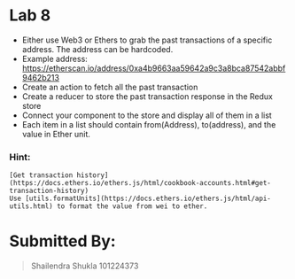 # Lab 8 

- Either use Web3 or Ethers to grab the past transactions of a specific address. The address can be hardcoded. 
- Example address: https://etherscan.io/address/0xa4b9663aa59642a9c3a8bca87542abbf9462b213
- Create an action to fetch all the past transaction
- Create a reducer to store the past transaction response in the Redux store
- Connect your component to the store  and display all of them in a list
- Each item in a list should contain from(Address), to(address), and the value in Ether unit.  


### Hint:  
    [Get transaction history](https://docs.ethers.io/ethers.js/html/cookbook-accounts.html#get-transaction-history)  
    Use [utils.formatUnits](https://docs.ethers.io/ethers.js/html/api-utils.html) to format the value from wei to ether.


# Submitted By:
> Shailendra Shukla
> 101224373

